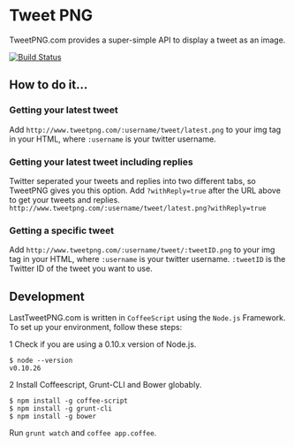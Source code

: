 # Tweet PNG

TweetPNG.com provides a super-simple API to display a tweet as an image.

[![Build Status](https://travis-ci.org/joshfinnie/tweetpng.com.svg?branch=master)](https://travis-ci.org/joshfinnie/tweetpng.com)

## How to do it...

### Getting your latest tweet

Add `http://www.tweetpng.com/:username/tweet/latest.png` to your img tag in your HTML, where `:username` is your twitter username.

### Getting your latest tweet including replies

Twitter seperated your tweets and replies into two different tabs, so TweetPNG gives you this option. Add `?withReply=true` after the URL above to get your tweets and replies. `http://www.tweetpng.com/:username/tweet/latest.png?withReply=true`

### Getting a specific tweet

Add `http://www.tweetpng.com/:username/tweet/:tweetID.png` to your img tag in your HTML, where `:username` is your twitter username. `:tweetID` is the Twitter ID of the tweet you want to use.

## Development

LastTweetPNG.com is written in `CoffeeScript` using the `Node.js` Framework. To set up your environment, follow these steps:

1 Check if you are using a 0.10.x version of Node.js.

    $ node --version
    v0.10.26

2 Install Coffeescript, Grunt-CLI and Bower globably.

    $ npm install -g coffee-script
    $ npm install -g grunt-cli
    $ npm install -g bower

Run `grunt watch` and `coffee app.coffee`.
